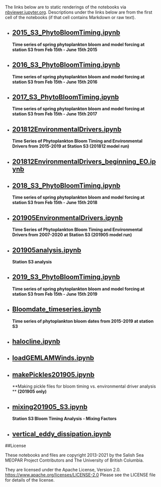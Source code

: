 The links below are to static renderings of the notebooks via
[nbviewer.jupyter.org](https://nbviewer.jupyter.org/).
Descriptions under the links below are from the first cell of the notebooks
(if that cell contains Markdown or raw text).

* ## [2015_S3_PhytoBloomTiming.ipynb](https://nbviewer.jupyter.org/github/SalishSeaCast/Analysis-Aline/blob/main/notebooks/Bloom_Timing/2015_S3_PhytoBloomTiming.ipynb)  
    
    **Time series of spring phytoplankton bloom and model forcing at station S3 from Feb 15th - June 15th 2015**

* ## [2016_S3_PhytoBloomTiming.ipynb](https://nbviewer.jupyter.org/github/SalishSeaCast/Analysis-Aline/blob/main/notebooks/Bloom_Timing/2016_S3_PhytoBloomTiming.ipynb)  
    
    **Time series of spring phytoplankton bloom and model forcing at station S3 from Feb 15th - June 15th 2016**

* ## [2017_S3_PhytoBloomTiming.ipynb](https://nbviewer.jupyter.org/github/SalishSeaCast/Analysis-Aline/blob/main/notebooks/Bloom_Timing/2017_S3_PhytoBloomTiming.ipynb)  
    
    **Time series of spring phytoplankton bloom and model forcing at station S3 from Feb 15th - June 15th 2017**

* ## [201812EnvironmentalDrivers.ipynb](https://nbviewer.jupyter.org/github/SalishSeaCast/Analysis-Aline/blob/main/notebooks/Bloom_Timing/201812EnvironmentalDrivers.ipynb)  
    
    **Time Series of Phytoplankton Bloom Timing and Environmental Drivers from 2015-2019 at Station S3 (201812 model run)**

* ## [201812EnvironmentalDrivers_beginning_EO.ipynb](https://nbviewer.jupyter.org/github/SalishSeaCast/Analysis-Aline/blob/main/notebooks/Bloom_Timing/201812EnvironmentalDrivers_beginning_EO.ipynb)  
    
* ## [2018_S3_PhytoBloomTiming.ipynb](https://nbviewer.jupyter.org/github/SalishSeaCast/Analysis-Aline/blob/main/notebooks/Bloom_Timing/2018_S3_PhytoBloomTiming.ipynb)  
    
    **Time series of spring phytoplankton bloom and model forcing at station S3 from Feb 15th - June 15th 2018**

* ## [201905EnvironmentalDrivers.ipynb](https://nbviewer.jupyter.org/github/SalishSeaCast/Analysis-Aline/blob/main/notebooks/Bloom_Timing/201905EnvironmentalDrivers.ipynb)  
    
    **Time Series of Phytoplankton Bloom Timing and Environmental Drivers from 2007-2020 at Station S3 (201905 model run)**

* ## [201905analysis.ipynb](https://nbviewer.jupyter.org/github/SalishSeaCast/Analysis-Aline/blob/main/notebooks/Bloom_Timing/201905analysis.ipynb)  
    
    **Station S3 analysis**

* ## [2019_S3_PhytoBloomTiming.ipynb](https://nbviewer.jupyter.org/github/SalishSeaCast/Analysis-Aline/blob/main/notebooks/Bloom_Timing/2019_S3_PhytoBloomTiming.ipynb)  
    
    **Time series of spring phytoplankton bloom and model forcing at station S3 from Feb 15th - June 15th 2019**

* ## [Bloomdate_timeseries.ipynb](https://nbviewer.jupyter.org/github/SalishSeaCast/Analysis-Aline/blob/main/notebooks/Bloom_Timing/Bloomdate_timeseries.ipynb)  
    
    **Time series of phytoplankton bloom dates from 2015-2019 at station S3**

* ## [halocline.ipynb](https://nbviewer.jupyter.org/github/SalishSeaCast/Analysis-Aline/blob/main/notebooks/Bloom_Timing/halocline.ipynb)  
    
* ## [loadGEMLAMWinds.ipynb](https://nbviewer.jupyter.org/github/SalishSeaCast/Analysis-Aline/blob/main/notebooks/Bloom_Timing/loadGEMLAMWinds.ipynb)  
    
* ## [makePickles201905.ipynb](https://nbviewer.jupyter.org/github/SalishSeaCast/Analysis-Aline/blob/main/notebooks/Bloom_Timing/makePickles201905.ipynb)  
    
    **Making pickle files for bloom timing vs. environmental driver analysis **
    **(201905 only)**

* ## [mixing201905_S3.ipynb](https://nbviewer.jupyter.org/github/SalishSeaCast/Analysis-Aline/blob/main/notebooks/Bloom_Timing/mixing201905_S3.ipynb)  
    
    **Station S3 Bloom Timing Analysis - Mixing Factors**

* ## [vertical_eddy_dissipation.ipynb](https://nbviewer.jupyter.org/github/SalishSeaCast/Analysis-Aline/blob/main/notebooks/Bloom_Timing/vertical_eddy_dissipation.ipynb)  
    

##License

These notebooks and files are copyright 2013-2021
by the Salish Sea MEOPAR Project Contributors
and The University of British Columbia.

They are licensed under the Apache License, Version 2.0.
https://www.apache.org/licenses/LICENSE-2.0
Please see the LICENSE file for details of the license.
